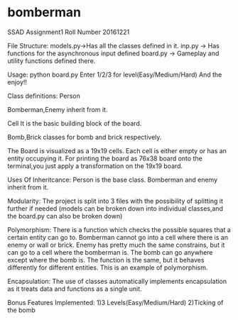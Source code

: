 # bomberman
SSAD Assignment1
Roll Number 20161221

File Structure:
    models.py->Has all the classes defined in it.
    inp.py -> Has functions for the asynchronous input defined 
    board.py -> Gameplay and utility functions defined there.

Usage:
python board.py
Enter 1/2/3 for level(Easy/Medium/Hard)
And the enjoy!!


Class definitions:
Person

Bomberman,Enemy inherit from it.

Cell
It is the basic building block of the board.

Bomb,Brick
classes for bomb and brick respectively.

The Board is visualized as a 19x19 cells.
Each cell is either empty or has an entity occupying it.
For printing the board as 76x38 board onto the terminal,you just apply a transformation on the 19x19 board.

Uses Of Inheritcance:
Person is the base class.
Bomberman and enemy inherit from it.

Modularity:
The project is split into 3 files with the possibility of splitting it further if needed
(models can be broken down into individual classes,and the board.py can also be broken down)

Polymorphism:
There is a function which checks the possible squares that a certain entity can go to.
Bomberman cannot go into a cell where there is an enemy or wall or brick.
Enemy has pretty much the same constrains, but it can go to a cell where the bomberman is.
The bomb can go anywhere except where the bomb is.
The function is the same, but it behaves differently for different entities.
This is an example of polymorphism.

Encapsulation:
The use of classes automatically implements encapsulation as it treats data and functions as a single unit.

Bonus Features Implemented:
1)3 Levels(Easy/Medium/Hard)
2)Ticking of the bomb

